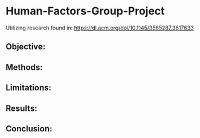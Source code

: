 # Human-Factors-Group-Project

Utilizing research found in: https://dl.acm.org/doi/10.1145/3565287.3617633

## Objective:

## Methods: 

## Limitations:

## Results:

## Conclusion:

